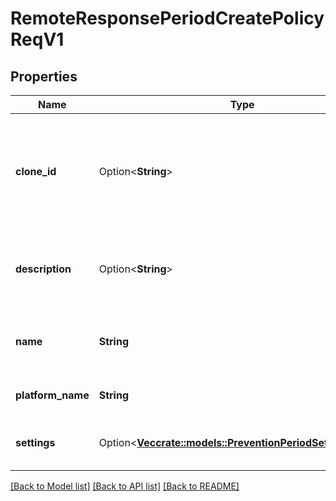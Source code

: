 # RemoteResponsePeriodCreatePolicyReqV1

## Properties

Name | Type | Description | Notes
------------ | ------------- | ------------- | -------------
**clone_id** | Option<**String**> | If specified the settings of the realtime response policy identified by the id will be used | [optional]
**description** | Option<**String**> | The description to use when creating the policy | [optional]
**name** | **String** | The name to use when creating the policy |
**platform_name** | **String** | The name of the platform |
**settings** | Option<[**Vec<crate::models::PreventionPeriodSettingReqV1>**](prevention.SettingReqV1.md)> | The settings to create the policy with | [optional]

[[Back to Model list]](./README.md#documentation-for-models) [[Back to API list]](./README.md#documentation-for-api-endpoints) [[Back to README]](../README.md)
